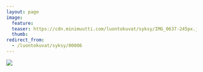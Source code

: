```yaml
---
layout: page
image:
  feature:
  teaser: https://cdn.minimuutti.com/luontokuvat/syksy/IMG_0637-245px.jpg
  thumb:
redirect_from:
  - /luontokuvat/syksy/00006
---
```


![](https://cdn.minimuutti.com/luontokuvat/syksy/IMG_0637-800px.jpg)

